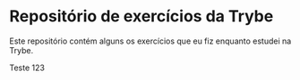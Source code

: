 # Repositório de exercícios da Trybe

Este repositório contém alguns os exercícios que eu fiz enquanto estudei na Trybe. 

Teste 123

